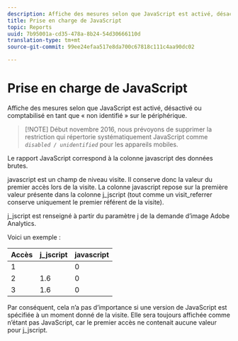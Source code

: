 ```yaml
---
description: Affiche des mesures selon que JavaScript est activé, désactivé ou comptabilisé en tant que « non identifié » sur le périphérique.
title: Prise en charge de JavaScript
topic: Reports
uuid: 7b95001a-cd35-478a-8b24-54d30666110d
translation-type: tm+mt
source-git-commit: 99ee24efaa517e8da700c67818c111c4aa90dc02

---
```



# Prise en charge de JavaScript

Affiche des mesures selon que JavaScript est activé, désactivé ou comptabilisé en tant que « non identifié » sur le périphérique.

> [!NOTE] Début novembre 2016, nous prévoyons de supprimer la restriction qui répertorie systématiquement JavaScript comme *`disabled / unidentified`* pour les appareils mobiles.

Le rapport JavaScript correspond à la colonne javascript des données brutes.

javascript est un champ de niveau visite. Il conserve donc la valeur du premier accès lors de la visite. La colonne javascript repose sur la première valeur présente dans la colonne j_jscript (tout comme un visit_referrer conserve uniquement le premier référent de la visite).

j_jscript est renseigné à partir du paramètre j de la demande d’image Adobe Analytics.

Voici un exemple :

| Accès | j_jscript | javascript |
|---|---|---|
| 1 |  | 0 |
| 2 | 1.6 | 0 |
| 3 | 1.6 | 0 |

Par conséquent, cela n’a pas d’importance si une version de JavaScript est spécifiée à un moment donné de la visite. Elle sera toujours affichée comme n’étant pas JavaScript, car le premier accès ne contenait aucune valeur pour j_jscript.
